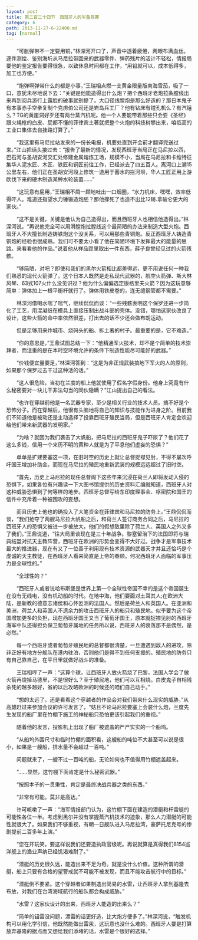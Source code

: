 ```yaml
---
layout: post
title: 第二百二十四节　西班牙人的军备竞赛
category: 6
path: 2013-11-27-6-22400.md
tag: [normal]
---
```


　　“可胀弹带不一定要用铜，”林深河开口了，声音中透着疲倦，两眼布满血丝。逐件测绘、鉴别海圻从马尼拉带回来的武器零件、弹药残片的活计不轻松，情报局要他的鉴定报告要得很急，以致休息时间都在工作，“用铅就可以，成本低得多，加工也方便。”

　　“炮弹啊弹带什么的都是小事，”王瑞相点燃一支黄金限量版南海雪茄，吸了一口，意犹未尽地说下去：“关键是他能造得出什么炮？把个西班牙老炮拉条膛线出来再到阅兵游行上露脸的破事就别提了。大口径线膛炮是那么好造的？那日本鬼子有本事赤手空拳复制个克虏伯公司还是岩岛兵工厂？他有钻床有镗孔机么？有汽锤么？TG的黄崖洞好歹还有两台蒸汽机呢。他一个人要能带着那些只会耍《圣经》跟火绳枪的白皮、屁都不懂的菲律宾土著就把整个火炮的科技树攀出来，咱临高的工业口集体去自挂路灯算了。”

　　“我这里有马尼拉站发来的一份长电报，机要处直到开会前才翻译完送过来。”江山把话头接过去：“报告了最新的情况，发现西班牙当局正在马尼拉以西，巴石河与圣胡安河交汇处修建金属熔炼工场，规模不小，当局在马尼拉和卡维特征集华人泥水匠、木匠、铁匠和铜匠前往工作，已经派去了四五百人。离河口上溯15公里左右，他们正在圣胡安河段上修筑一道用于蓄水的拦河坝，华人工匠正用上游砍伐下来的硬木制造某种水轮装置……”

　　“这玩意有屁用，”王瑞相不屑一顾地吐出一口烟圈，“水力机床，嘿嘿，效率低得吓人。难道还指望水力锤锻造炮胚？那他撑死了也造不出比12磅.拿破仑更大的家伙。”

　　“这不是关键，关键是他认为自己造得出，而且西班牙人也相信他造得出。”林深河说。“再说他完全可以用滑膛炮拉膛线这个最简陋的办法来制造大型火炮。西班牙人不大擅长制造铸铁炮这个没关系，可以用那些青铜炮。反正西班牙人铸造青铜炮的经验也很成熟。我们可不要太小看了他在简陋环境下发挥最大的能量的思路。来看看他的作品。”说着他从样品匣里取出一件东西，薛子良曾经见过的火箭残骸。

　　“够简陋，对吧？即使和我们的黑尔火箭相比都差得远，更不用说任何一种我们熟悉的现代火箭弹了。这个日本人既然是走私现代武器的，航空火箭弹、斯大林风琴、63式107火什么没见识过？他为什么偏偏选定康格里夫火箭？因为这玩意够简单：弹体加上一根平衡杆就行了。弹体用铁皮卷的，连无缝钢管都不需要。”

　　林深河借喝水喘了喘气，继续侃侃而谈：“一些残骸表明这个保罗还进一步简化了工艺，用混凝纸在模具上直接压制出战斗部的壳体。没错，哪怕这家伙改良了设计，这些火箭的命中率依然很差，打出去的话不少还会做布朗运动。

　　但是足够用来炸城市、烧码头的船、拆土著的村子。最重要的是，它不难造。”

　　“你的意思是，”王鼎试图总结一下：“他精通军火技术，却不是个简单的技术崇拜者，而注重的是在本时空环境允许的条件下制造性能尽可能好的武器。”

　　“价钱便宜量要足，”林深河答到：“这是为非正规武装搞地下军火的人的原则，如果那个保罗过去干过这种活的话。”

　　“这人很危险，当初在兰度的船上他就使用了假名字假身份。他身上究竟有什么秘密要对一块儿干非法勾当的同伙隐瞒？”江山提出自己的看法。

　　“也许在穿越前他是一名武器专家，至少是相关行业的技术人员。搞不好是个恐怖分子。而在穿越后，他很有头脑地将自己的知识与技能作为进身之阶。目前我们不知道他是被动还是主动选择了投靠西班牙殖民当局，但是西班牙人肯定会欢迎给他们带来新武器的发明家。”

　　“为啥？就因为我们袭击了大帆船，把马尼拉的西班牙鬼子吓尿了？他们花了这么多钱，信用一个来历不明的黄种人就是为了平息他们虚妄的恐惧？”

　　单单是扩建要塞这一项，在旧时空的历史上就让总督捉襟见肘，不得不屡次呼吁国王增加补助金。而现在马尼拉的殖民地重新武装的规模远远超过了旧时空。

　　“首先，历史上马尼拉的现任总督阁下这些年来沉浸在荷兰人即将发动入侵的恐惧下，如果各位有兴趣读一下大图书馆提供的历史资料汇编就知道，西班牙人对这种威胁恐惧到了何等样的地步。西班牙总督写给东印度理事会、枢密院和国王的信件中充斥着一种被围攻的妄想。

　　而且历史上他也的确投入了大笔资金在菲律宾和马尼拉的防务上。”王鼎侃侃而谈，“我们抢夺了两艘马尼拉大帆船之后，和荷兰人签订商务合同之后，马尼拉的西班牙人的恐惧又被进一步被放大。他们的假想敌里除了荷兰人、英国人之外又多了我们。”王鼎说道，“往大局里谈现在是三十年战争。黎塞留治下的法国即将与瑞典结盟对抗天主教阵营，西班牙在欧洲的形势会变得不大好过。战争才是军事技术最大的推进器，现在有又了一位善于利用现有技术资源的武器天才并且还恰巧是个虔诚的天主教徒，在西班牙人看来简直是上帝的眷顾。何况西班牙人面临的军事压力是全球性的。”

　　“全球性的？”

　　“西班牙人或者说哈布斯堡是世界上第一个全球性帝国不幸的是这个帝国诞生在没有无线电，没有机动船的时代。在地中海，他们要面对土耳其人;在欧洲大陆，是新教的德意志诸侯和心怀叵测的法国人。然后是荷兰人和英国人。在亚洲和美洲，荷兰人和英国人不遗余力的攻击西班牙人的船只和殖民地。似乎要为这个帝国增加更多的负担，现在西班牙国王又当了葡萄牙国王，原本就捉襟见肘的西班牙海军中队还得担负保卫葡萄牙属地的任务所以说，西班牙人的衰落那不是偶然，是必然。”

　　每一个西班牙或者葡萄牙殖民地的总督都很清楚，一旦遭遇到敌人的进攻，除非正好有地方分舰队在港内驻泊，否则他们是得不到任何支援的。殖民地的防务只有自己靠自己，在平日里就做好战斗的准备。

　　王瑞相哼了一声：“这算个球，让西班牙人放火箭烧了巴黎，法国人学会了做火箭再烧掉马德里，不是很好么？至于殖民地，他们可以互相烧。白皮鬼子自相残杀死的越多越好，省的以后攻略欧洲的时候还的咱们自己动手。”

　　“想的太远了。还是看看这个穿越者的作品会对我们带来什么现实的威胁，”从高雄赶过来参加会议的许可发言了，“姑且不论马尼拉要塞上会装什么炮，兰度先生发现的船厂里在竹棚下施工的神秘船只恐怕更该引起我们的重视。”

　　随着他的发言，投影机上出现了船厂被遮盖的严严实实的一个船坞。

　　“从船坞外围尺寸和临时竹棚的面积看，这艘船的吨位不大甚至可以说是很小，如果是一艘船，排水量不会超过一百吨。”

　　问题就来了，一艘不过一百吨的船，无论如何也不值得用竹棚遮盖起来。

　　“…...显然，这竹棚下面肯定是什么秘密武器。”

　　“按照本子的一贯秉性，肯定是最终决战兵器之类的东西。”

　　“非常有可能。莫非是高达。”

　　许可咳嗽了一声：“海军情报部门认为，这竹棚下面在建造的潜艇和杆雷艇的可能性各位一半。考虑到黑尔并没有掌握蒸汽机技术的迹象，那么人力潜艇的可能性就很大了。如果我们不够重视，有朝一日舰队进入马尼拉湾，豪萨托尼克号的惨剧提前二百多年上演。”

　　“您在开玩笑，要这样说我们还要造执政官级呢。再说就算是真得我们8154巡洋舰上的渔业声纳已经饥渴难耐了。”

　　“潜艇的历史很久远，能造出来不足为奇。就是没什么价值。这种所谓的潜艇，船上只要有合格的望警戒就不可能不被发现，而且不能攻击航行中的目标。”

　　“潜艇倒不要紧。这个穿越者如果制造出简易的水雷，让西班牙人拿到基隆去布放，对我们在台湾海域航行的船队都会构成威胁。”

　　“水雷？这家伙设计的出来，西班牙人能造的出来么？”

　　“简单的锚雷没问题，漂雷的话更好造，比大炮方便多了。”林深河说，“触发机构可以用化学引信，他既然能做出雷汞，这玩意也没什么难的。西班牙人要是打算放弃基隆的据点而又想给我们添堵的话，水雷是个很好的选择。”
